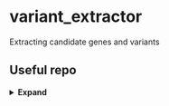 # variant_extractor
Extracting candidate genes and variants 

## Useful repo

<details><summary> <b>Expand</b> </summary>

* [pubMunch3](https://github.com/maximilianh/pubMunch3)
* [pubMunch](https://github.com/maximilianh/pubMunch)
* [variant2vec](https://github.com/rcurrie/variant2vec)
* [hgvs](https://github.com/biocommons/hgvs)
* [pycbio](https://github.com/diekhans/pycbio)
* [mutationseq](https://github.com/shahcompbio/mutationseq)
</details>